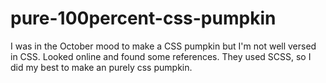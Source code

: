 # pure-100percent-css-pumpkin
I was in the October mood to make a CSS pumpkin but I'm not well versed in CSS. Looked online and found some references. They used SCSS, so I did my best to make an purely css pumpkin.
